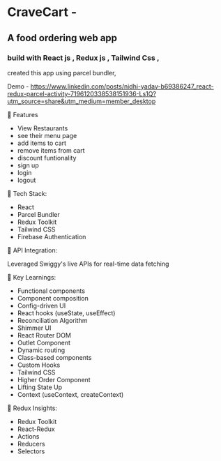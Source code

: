 # CraveCart - 

## A food ordering web app 

### build with React js , Redux js , Tailwind Css , 

created this app using parcel bundler, 

Demo  -   https://www.linkedin.com/posts/nidhi-yadav-b69386247_react-redux-parcel-activity-7196120338538151936-Ls1Q?utm_source=share&utm_medium=member_desktop


🔹 Features 
-  View Restaurants
-  see their menu page
-  add items to cart 
-  remove items from cart 
-  discount funtionality 
-  sign up
-  login 
-  logout


🔹 Tech Stack:

- React 
- Parcel Bundler
- Redux Toolkit
- Tailwind CSS
- Firebase Authentication

🔹 API Integration:

Leveraged Swiggy's live APIs for real-time data fetching


🔹 Key Learnings:

- Functional components
- Component composition
- Config-driven UI
- React hooks (useState, useEffect)
- Reconciliation Algorithm
- Shimmer UI
- React Router DOM
- Outlet Component
- Dynamic routing
- Class-based components
- Custom Hooks
- Tailwind CSS
- Higher Order Component
- Lifting State Up
- Context (useContext, createContext)

🔹 Redux Insights:

- Redux Toolkit
- React-Redux
- Actions
- Reducers
- Selectors

